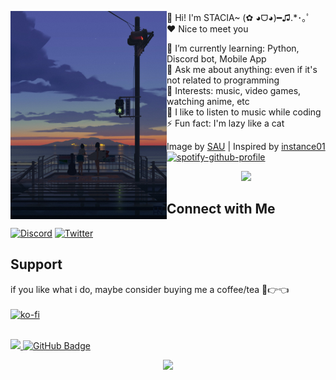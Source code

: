 <p float="left">
<img src='new_pic.jpeg' width='250' align="left">
<p float="left">

  👋 Hi! I'm STACIA~ (✿ ◕ᗜ◕)━♫.*･｡ﾟ \
  ❤ Nice to meet you

  🌱 I’m currently learning: Python, Discord bot, Mobile App \
  💬 Ask me about anything: even if it's not related to programming \
  💜 Interests: music, video games, watching anime, etc \
  🎵 I like to listen to music while coding \
  ⚡ Fun fact: I'm lazy like a cat

  <!-- Image by [darumakarei](https://twitter.com/darumakarei/status/1498288587028135937) | -->
  
  Image by [SAU](https://twitter.com/bysau_/status/1390297979114950661) |
  Inspired by [instance01](https://github.com/instance01/instance01) \
  [![spotify-github-profile](https://spotify-github-profile.vercel.app/api/view?uid=yioz5owf1lq36k6pn82ie126p&cover_image=true&theme=novatorem&bar_color=53b14f&bar_color_cover=false)](https://spotify-github-profile.vercel.app/api/view?uid=yioz5owf1lq36k6pn82ie126p&redirect=false)

<!-- spotify badge: https://github.com/kittinan/spotify-github-profile -->

<!-- https://github.com/Ileriayo/markdown-badges -->

<p align=center>
  <a href="https://skillicons.dev">
    <img src="https://skillicons.dev/icons?i=python,cpp,flutter,mysql,postgresql,fastapi,django,docker,githubactions,nginx,cloudflare,gcp" />
  </a>
</p>


## Connect with Me

  [![Discord](https://skillicons.dev/icons?i=discord)](https://discord.com/users/240059262297047041)
  [![Twitter](https://skillicons.dev/icons?i=twitter)](https://twitter.com/stacia__x)
  <!-- [![Spotify](https://img.shields.io/badge/Spotify-1ED760?&style=for-the-badge&logo=spotify&logoColor=white)](https://open.spotify.com/user/yioz5owf1lq36k6pn82ie126p) -->

## Support

  <!-- ko-fi badge -->
  if you like what i do, maybe consider buying me a coffee/tea 🥺👉👈<br><br>
  [![ko-fi](https://ko-fi.com/img/githubbutton_sm.svg)](https://ko-fi.com/staciax)
  <br><br>

  <!-- profile views badge -->
  <a href="https://github.com/staciax">
    <img src="https://komarev.com/ghpvc/?username=staciax">
</a>
  <!-- follower badge -->
<a href="https://github.com/staciax?tab=followers"><img src="https://img.shields.io/github/followers/staciax?label=Followers&style=social" alt="GitHub Badge"></a>
  </p>
  
  <!-- Footer -->
  <p  align="center">
<img src="https://raw.githubusercontent.com/bornmay/bornmay/Update/svg/Bottom.svg">
</p>
